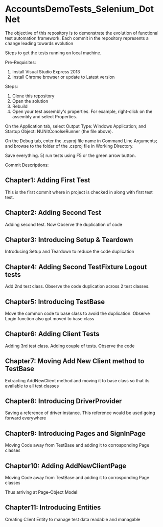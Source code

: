 AccountsDemoTests_Selenium_DotNet
=================================

The objective of this repository is to demonstrate the evolution of functional test automation framework.
Each commit in the repository represents a change leading towards evolution

Steps to get the tests running on local machine.

Pre-Requisites:
1) Install Visual Studio Express 2013
2) Install Chrome browser or update to Latest version

Steps:
1) Clone this repository
2) Open the solution
3) Rebuild
4) Open your test assembly's properties. For example, right-click on the assembly and select Properties.

On the Application tab, select Output Type: Windows Application; and Startup Object: NUNitConolseRunner (the file above).

On the Debug tab, enter the .csproj file name in Command Line Arguments; and browse to the folder of the .csproj file in Working Directory.

Save everything. 
5) run tests using F5 or the green arrow button.



Commit Descriptions:

Chapter1: Adding First Test
---------------------------------------------

This is the first commit where in project is checked in along with first test test.


Chapter2: Adding Second Test
---------------------------------------------

Adding second test. Now Observe the duplication of code


Chapter3: Introducing Setup & Teardown
---------------------------------------------
Introducing Setup and Teardown to reduce the code duplication


Chapter4: Adding Second TestFixture Logout tests
---------------------------------------------
Add 2nd test class. Observe the code duplication across 2 test classes.


Chapter5: Introducing TestBase
---------------------------------------------
Move the common code to base class to avoid the duplication. Observe Login function also got moved to base class


Chapter6: Adding Client Tests
---------------------------------------------
Adding 3rd test class. Adding couple of tests. Observe the code 


Chapter7: Moving Add New Client method to TestBase
---------------------------------------------

Extracting AddNewClient method and moving it to base class so that its available to all test classes


Chapter8: Introducing DriverProvider
---------------------------------------------

Saving a reference of driver instance. This reference would be used going forward everywhere


Chapter9: Introducing Pages and SignInPage
---------------------------------------------

Moving Code away from TestBase and adding it to corrosponding Page classes



Chapter10: Adding AddNewClientPage
---------------------------------------------
Moving Code away from TestBase and adding it to corrosponding Page classes

Thus arriving at Page-Object Model


Chapter11: Introducing Entities
---------------------------------------------

Creating Client Entity to manage test data readable and managable 

